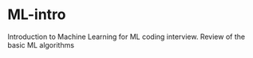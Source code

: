 # ML-intro
Introduction to Machine Learning for ML coding interview.
Review of the basic ML algorithms

